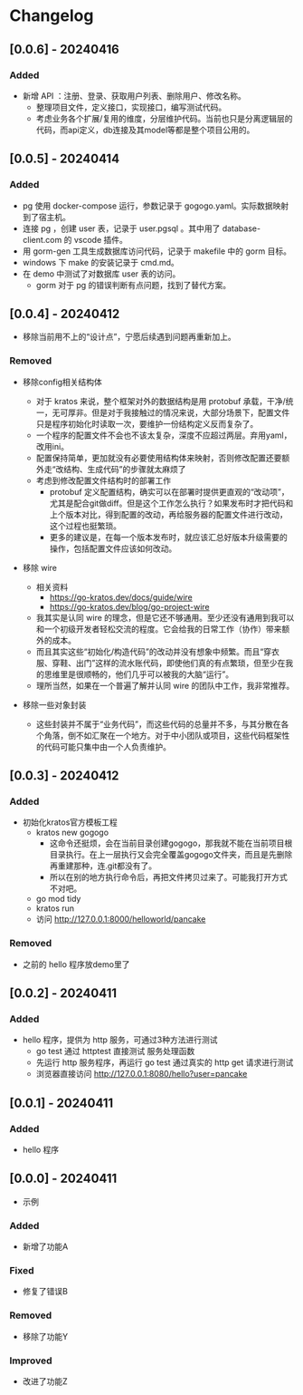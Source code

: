 # Changelog

## [0.0.6] - 20240416
### Added
- 新增 API ：注册、登录、获取用户列表、删除用户、修改名称。
    - 整理项目文件，定义接口，实现接口，编写测试代码。
    - 考虑业务各个扩展/复用的维度，分层维护代码。当前也只是分离逻辑层的代码，而api定义，db连接及其model等都是整个项目公用的。

## [0.0.5] - 20240414
### Added
- pg 使用 docker-compose 运行，参数记录于 gogogo.yaml。实际数据映射到了宿主机。
- 连接 pg ，创建 user 表，记录于 user.pgsql 。其中用了 database-client.com 的 vscode 插件。
- 用 gorm-gen 工具生成数据库访问代码，记录于 makefile 中的 gorm 目标。
- windows 下 make 的安装记录于 cmd.md。
- 在 demo 中测试了对数据库 user 表的访问。
    - gorm 对于 pg 的错误判断有点问题，找到了替代方案。

## [0.0.4] - 20240412 
- 移除当前用不上的“设计点”，宁愿后续遇到问题再重新加上。
### Removed
- 移除config相关结构体
    - 对于 kratos 来说，整个框架对外的数据结构是用 protobuf 承载，干净/统一，无可厚非。但是对于我接触过的情况来说，大部分场景下，配置文件只是程序初始化时读取一次，要维护一份结构定义反而复杂了。
    - 一个程序的配置文件不会也不该太复杂，深度不应超过两层。弃用yaml，改用ini。
    - 配置保持简单，更加就没有必要使用结构体来映射，否则修改配置还要额外走“改结构、生成代码”的步骤就太麻烦了
    - 考虑到修改配置文件结构时的部署工作
        - protobuf 定义配置结构，确实可以在部署时提供更直观的“改动项”，尤其是配合git做diff。但是这个工作怎么执行？如果发布时才把代码和上个版本对比，得到配置的改动，再给服务器的配置文件进行改动，这个过程也挺繁琐。
        - 更多的建议是，在每一个版本发布时，就应该汇总好版本升级需要的操作，包括配置文件应该如何改动。

- 移除 wire 
    - 相关资料
        - https://go-kratos.dev/docs/guide/wire
        - https://go-kratos.dev/blog/go-project-wire
    - 我其实是认同 wire 的理念，但是它还不够通用。至少还没有通用到我可以和一个初级开发者轻松交流的程度。它会给我的日常工作（协作）带来额外的成本。
    - 而且其实这些“初始化/构造代码”的改动并没有想象中频繁。而且“穿衣服、穿鞋、出门”这样的流水账代码，即使他们真的有点繁琐，但至少在我的思维里是很顺畅的，他们几乎可以被我的大脑“运行”。
    - 理所当然，如果在一个普遍了解并认同 wire 的团队中工作，我非常推荐。

- 移除一些对象封装
    - 这些封装并不属于“业务代码”，而这些代码的总量并不多，与其分散在各个角落，倒不如汇聚在一个地方。对于中小团队或项目，这些代码框架性的代码可能只集中由一个人负责维护。

## [0.0.3] - 20240412 
### Added
- 初始化kratos官方模板工程
    - kratos new gogogo
        - 这命令还挺烦，会在当前目录创建gogogo，那我就不能在当前项目根目录执行。在上一层执行又会完全覆盖gogogo文件夹，而且是先删除再重建那种，连.git都没有了。
        - 所以在别的地方执行命令后，再把文件拷贝过来了。可能我打开方式不对吧。
    - go mod tidy
    - kratos run
    - 访问 http://127.0.0.1:8000/helloworld/pancake

### Removed
- 之前的 hello 程序放demo里了

## [0.0.2] - 20240411 
### Added
- hello 程序，提供为 http 服务，可通过3种方法进行测试
    - go test 通过 httptest 直接测试 服务处理函数
    - 先运行 http 服务程序，再运行 go test 通过真实的 http get 请求进行测试
    - 浏览器直接访问 http://127.0.0.1:8080/hello?user=pancake

## [0.0.1] - 20240411 
### Added
- hello 程序

## [0.0.0] - 20240411 
- 示例

### Added
- 新增了功能A

### Fixed
- 修复了错误B

### Removed
- 移除了功能Y

### Improved
- 改进了功能Z
